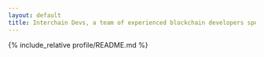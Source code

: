```yaml
---
layout: default
title: Interchain Devs, a team of experienced blockchain developers specializing in building tools for the interchain ecosystem.
---
```


{% include_relative profile/README.md %}
